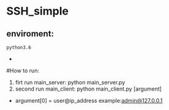 # SSH_simple
## enviroment:
    python3.6
 
-
#How to run:
1. firt run main_server: python main_server.py
2. second run main_client: python main_client.py [argument]
- argument[0] = user@ip_address example:admin@127.0.0.1
 